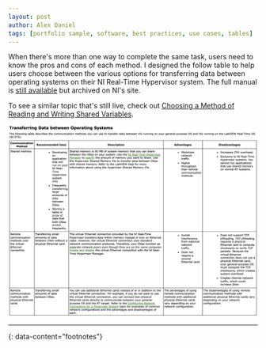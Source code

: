```yaml
---
layout: post
author: Alex Daniel
tags: [portfolio sample, software, best practices, use cases, tables]
---
```


When there's more than one way to complete the same task, users need to know the pros and cons of each method. I designed the follow table to help users choose between the various options for transferring data between operating systems on their NI Real-Time Hypervisor system. The full manual is [still available](https://www.ni.com/docs/en-US/bundle/372833c/page/download.html) but archived on NI's site.

To see a similar topic that's still live, check out [Choosing a Method of Reading and Writing Shared Variables](https://www.ni.com/docs/en-US/bundle/labview/page/choosing-a-method-of-reading-and-writing-shared-variables.html).

![Transferring Data Between Operating Systems](/assets/images/transferring_between_oses.png)

---
{: data-content="footnotes"}

